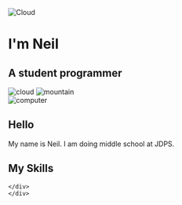 <!DOCTYPE html>
<html lang="en">
<head>
    <meta charset="UTF-8">
    <meta name="viewport" content="width=device-width, initial-scale=1.0">
    <title>Neil</title>
    <link rel="stylesheet" href="./styles.css" />
</head>
<body>

<div class="top-container">
<img class="cloud" src="https://media.discordapp.net/attachments/1234191962366677095/1234554107419689110/cloud.png?ex=6631279c&is=662fd61c&hm=c7c0bd0f118e8017911711be8281ef508d911fc49799a8adc406e5dcedf155dd&=&format=webp&quality=lossless" alt="Cloud">
<h1>I'm Neil</h1>
<h2>A student <span>pro</span>grammer</h2>
<img class="cloud_2" src="https://media.discordapp.net/attachments/1234191962366677095/1234554107419689110/cloud.png?ex=6631279c&is=662fd61c&hm=c7c0bd0f118e8017911711be8281ef508d911fc49799a8adc406e5dcedf155dd&=&format=webp&quality=lossless" alt="cloud">
<img class="mountain" src="https://media.discordapp.net/attachments/1234191962366677095/1234554107872940072/mountain.png?ex=6631279c&is=662fd61c&hm=8e3074af0e9146472e40c37b319acd694c2f3cbc39b72ca5e248938b4af51d7d&=&format=webp&quality=lossless" alt="mountain">
</div>

<div class="mid-container">
    <div class="profile">
<img class="computer" src="https://media.discordapp.net/attachments/1234191962366677095/1234554107633602631/computer.png?ex=6631279c&is=662fd61c&hm=cf877a5d627bc84ded9e545d2328fb801269243f766d58af6247e1f84716d512&=&format=webp&quality=lossless"
alt="computer">
<h2>Hello</h2>
<p class="intro">My name is Neil. I am doing middle school at JDPS.</p>

<div class="My Skills">
    <h2>My Skills</h2>
    <div class="row-container">
    <div class="row">






    </div>
    </div>
</div>






</body>
</html>                                                                                                                                                                                                        
